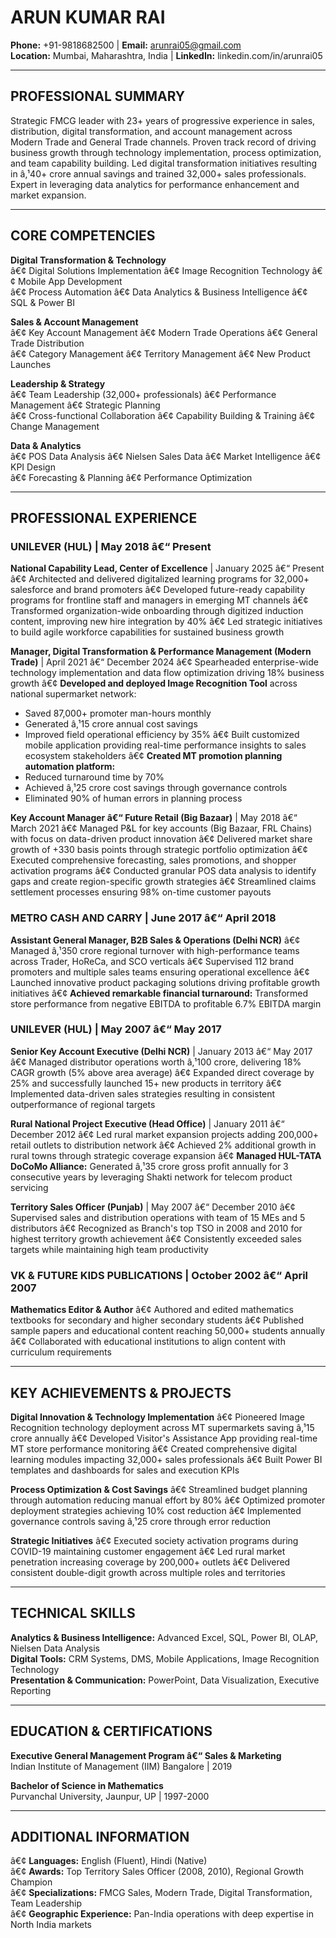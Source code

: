# ARUN KUMAR RAI

**Phone:** +91-9818682500 | **Email:** arunrai05@gmail.com  
**Location:** Mumbai, Maharashtra, India | **LinkedIn:** linkedin.com/in/arunrai05

---

## PROFESSIONAL SUMMARY

Strategic FMCG leader with 23+ years of progressive experience in sales, distribution, digital transformation, and account management across Modern Trade and General Trade channels. Proven track record of driving business growth through technology implementation, process optimization, and team capability building. Led digital transformation initiatives resulting in â‚¹40+ crore annual savings and trained 32,000+ sales professionals. Expert in leveraging data analytics for performance enhancement and market expansion.

---

## CORE COMPETENCIES

**Digital Transformation & Technology**  
â€¢ Digital Solutions Implementation â€¢ Image Recognition Technology â€¢ Mobile App Development  
â€¢ Process Automation â€¢ Data Analytics & Business Intelligence â€¢ SQL & Power BI

**Sales & Account Management**  
â€¢ Key Account Management â€¢ Modern Trade Operations â€¢ General Trade Distribution  
â€¢ Category Management â€¢ Territory Management â€¢ New Product Launches

**Leadership & Strategy**  
â€¢ Team Leadership (32,000+ professionals) â€¢ Performance Management â€¢ Strategic Planning  
â€¢ Cross-functional Collaboration â€¢ Capability Building & Training â€¢ Change Management

**Data & Analytics**  
â€¢ POS Data Analysis â€¢ Nielsen Sales Data â€¢ Market Intelligence â€¢ KPI Design  
â€¢ Forecasting & Planning â€¢ Performance Optimization

---

## PROFESSIONAL EXPERIENCE

### UNILEVER (HUL) | May 2018 â€“ Present

**National Capability Lead, Center of Excellence** | January 2025 â€“ Present
â€¢ Architected and delivered digitalized learning programs for 32,000+ salesforce and brand promoters
â€¢ Developed future-ready capability programs for frontline staff and managers in emerging MT channels
â€¢ Transformed organization-wide onboarding through digitized induction content, improving new hire integration by 40%
â€¢ Led strategic initiatives to build agile workforce capabilities for sustained business growth

**Manager, Digital Transformation & Performance Management (Modern Trade)** | April 2021 â€“ December 2024
â€¢ Spearheaded enterprise-wide technology implementation and data flow optimization driving 18% business growth
â€¢ **Developed and deployed Image Recognition Tool** across national supermarket network:
  - Saved 87,000+ promoter man-hours monthly
  - Generated â‚¹15 crore annual cost savings
  - Improved field operational efficiency by 35%
â€¢ Built customized mobile application providing real-time performance insights to sales ecosystem stakeholders
â€¢ **Created MT promotion planning automation platform:**
  - Reduced turnaround time by 70%
  - Achieved â‚¹25 crore cost savings through governance controls
  - Eliminated 90% of human errors in planning process

**Key Account Manager â€“ Future Retail (Big Bazaar)** | May 2018 â€“ March 2021
â€¢ Managed P&L for key accounts (Big Bazaar, FRL Chains) with focus on data-driven product innovation
â€¢ Delivered market share growth of +330 basis points through strategic portfolio optimization
â€¢ Executed comprehensive forecasting, sales promotions, and shopper activation programs
â€¢ Conducted granular POS data analysis to identify gaps and create region-specific growth strategies
â€¢ Streamlined claims settlement processes ensuring 98% on-time customer payouts

### METRO CASH AND CARRY | June 2017 â€“ April 2018

**Assistant General Manager, B2B Sales & Operations (Delhi NCR)**
â€¢ Managed â‚¹350 crore regional turnover with high-performance teams across Trader, HoReCa, and SCO verticals
â€¢ Supervised 112 brand promoters and multiple sales teams ensuring operational excellence
â€¢ Launched innovative product packaging solutions driving profitable growth initiatives
â€¢ **Achieved remarkable financial turnaround:** Transformed store performance from negative EBITDA to profitable 6.7% EBITDA margin

### UNILEVER (HUL) | May 2007 â€“ May 2017

**Senior Key Account Executive (Delhi NCR)** | January 2013 â€“ May 2017
â€¢ Managed distributor operations worth â‚¹100 crore, delivering 18% CAGR growth (5% above area average)
â€¢ Expanded direct coverage by 25% and successfully launched 15+ new products in territory
â€¢ Implemented data-driven sales strategies resulting in consistent outperformance of regional targets

**Rural National Project Executive (Head Office)** | January 2011 â€“ December 2012
â€¢ Led rural market expansion projects adding 200,000+ retail outlets to distribution network
â€¢ Achieved 2% additional growth in rural towns through strategic coverage expansion
â€¢ **Managed HUL-TATA DoCoMo Alliance:** Generated â‚¹35 crore gross profit annually for 3 consecutive years by leveraging Shakti network for telecom product servicing

**Territory Sales Officer (Punjab)** | May 2007 â€“ December 2010
â€¢ Supervised sales and distribution operations with team of 15 MEs and 5 distributors
â€¢ Recognized as Branch's top TSO in 2008 and 2010 for highest territory growth achievement
â€¢ Consistently exceeded sales targets while maintaining high team productivity

### VK & FUTURE KIDS PUBLICATIONS | October 2002 â€“ April 2007

**Mathematics Editor & Author**
â€¢ Authored and edited mathematics textbooks for secondary and higher secondary students
â€¢ Published sample papers and educational content reaching 50,000+ students annually
â€¢ Collaborated with educational institutions to align content with curriculum requirements

---

## KEY ACHIEVEMENTS & PROJECTS

**Digital Innovation & Technology Implementation**
â€¢ Pioneered Image Recognition technology deployment across MT supermarkets saving â‚¹15 crore annually
â€¢ Developed Visitor's Assistance App providing real-time MT store performance monitoring
â€¢ Created comprehensive digital learning modules impacting 32,000+ sales professionals
â€¢ Built Power BI templates and dashboards for sales and execution KPIs

**Process Optimization & Cost Savings**
â€¢ Streamlined budget planning through automation reducing manual effort by 80%
â€¢ Optimized promoter deployment strategies achieving 10% cost reduction
â€¢ Implemented governance controls saving â‚¹25 crore through error reduction

**Strategic Initiatives**
â€¢ Executed society activation programs during COVID-19 maintaining customer engagement
â€¢ Led rural market penetration increasing coverage by 200,000+ outlets
â€¢ Delivered consistent double-digit growth across multiple roles and territories

---

## TECHNICAL SKILLS

**Analytics & Business Intelligence:** Advanced Excel, SQL, Power BI, OLAP, Nielsen Data Analysis  
**Digital Tools:** CRM Systems, DMS, Mobile Applications, Image Recognition Technology  
**Presentation & Communication:** PowerPoint, Data Visualization, Executive Reporting

---

## EDUCATION & CERTIFICATIONS

**Executive General Management Program â€“ Sales & Marketing**  
Indian Institute of Management (IIM) Bangalore | 2019

**Bachelor of Science in Mathematics**  
Purvanchal University, Jaunpur, UP | 1997-2000

---

## ADDITIONAL INFORMATION

â€¢ **Languages:** English (Fluent), Hindi (Native)  
â€¢ **Awards:** Top Territory Sales Officer (2008, 2010), Regional Growth Champion  
â€¢ **Specializations:** FMCG Sales, Modern Trade, Digital Transformation, Team Leadership  
â€¢ **Geographic Experience:** Pan-India operations with deep expertise in North India markets